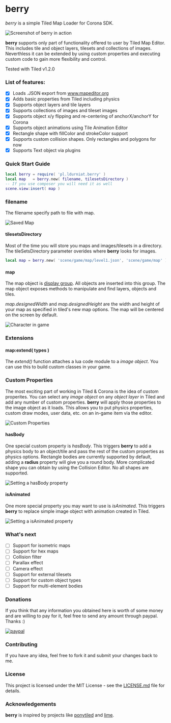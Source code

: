 # berry
*berry* is a simple Tiled Map Loader for Corona SDK.

![Screenshot of berry in action](https://i.imgur.com/DbHD6EL.png)

**berry** supports only part of functionality offered to user by Tiled Map Editor. This includes tile and object layers, tilesets and collections of images. Neverthless it can be extended by using custom properties and executing custom code to gain more flexibility and control.  

Tested with Tiled v1.2.0

### List of features: 

- [x] Loads .JSON export from www.mapeditor.org
- [x] Adds basic properties from Tiled including physics
- [x] Supports object layers and tile layers
- [x] Supports collections of images and tileset images
- [x] Supports object x/y flipping and re-centering of anchorX/anchorY for Corona
- [x] Supports object animations using Tile Animation Editor
- [x] Rectangle shape with fillColor and strokeColor support
- [x] Supports custom collision shapes. Only rectangles and polygons for now
- [x] Supports Text object via plugins

### Quick Start Guide

```lua
local berry = require( 'pl.ldurniat.berry' )
local map   = berry.new( filename, tilesetsDirectory )
-- If you use composer you will need it as well
scene.view:insert( map ) 
```

### filename

The filename specify path to file with map.

![Saved Map](https://i.imgur.com/pCvRX2q.png)

#### tilesetsDirectory

Most of the time you will store you maps and images/tilesets in a directory. The tileSetsDirectory parameter overides where **berry** looks for images.

```lua
local map = berry.new( 'scene/game/map/level1.json', 'scene/game/map' ) -- look for images in /scene/game/map/
```

#### map

The map object is [display group](https://docs.coronalabs.com/api/library/display/newGroup.html). All objects are inserted into this group. The map object exposes methods to manipulate and find layers, objects and tiles.

*map.designedWidth* and *map.designedHeight* are the width and height of your map as specified in tiled's new map options. The map will be centered on the screen by default.

![Character in game](https://i.imgur.com/b6CpA65.png)

### Extensions

#### map:extend( types )

The *extend()* function attaches a lua code module to a *image object*. You can use this to build custom classes in your game.

### Custom Properties

The most exciting part of working in Tiled & Corona is the idea of custom properites. You can select any *image object* on any *object layer* in Tiled and add any number of custom properties. **berry** will apply those properties to the image object as it loads. This allows you to put physics properties, custom draw modes, user data, etc. on an in-game item via the editor.

![Custom Properties](https://i.imgur.com/bY9vfxC.png)

#### hasBody

One special custom property is *hasBody*. This triggers **berry** to add a physics body to an object/tile and pass the rest of the custom properties as physics options. Rectangle bodies are currently supported by default, adding a **radius** property will give you a round body. More complicated shape you can obtain by using the Collision Editor. No all shapes are supported.

![Setting a hasBody property](https://i.imgur.com/EoyRHK9.png)

#### isAnimated

One more special property you may want to use is *isAnimated*. This triggers **berry** to replace simple image object with animation created in Tiled. 

![Setting a isAnimated property](https://i.imgur.com/7GrkP6t.png)  

### What's next

- [ ] Support for isometric maps
- [ ] Support for hex maps
- [ ] Collision filter
- [ ] Parallax effect
- [ ] Camera effect
- [ ] Support for external tilesets
- [ ] Support for custom object types
- [ ] Support for multi-element bodies

### Donations

If you think that any information you obtained here is worth of some money and are willing to pay for it, feel free to send any amount through paypal. Thanks :) 

[![paypal](https://www.paypalobjects.com/en_US/i/btn/btn_donateCC_LG.gif)](https://www.paypal.me/ldurniat)

### Contributing

If you have any idea, feel free to fork it and submit your changes back to me.

### License

This project is licensed under the MIT License - see the [LICENSE.md](https://github.com/ldurniat/Berry/blob/master/LICENSE.txt) file for details.

### Acknowledgements 

**berry** is inspired by projects like [ponytiled](https://github.com/ponywolf/ponytiled) and [lime](https://github.com/OutlawGameTools/Lime2DTileEngine). 

